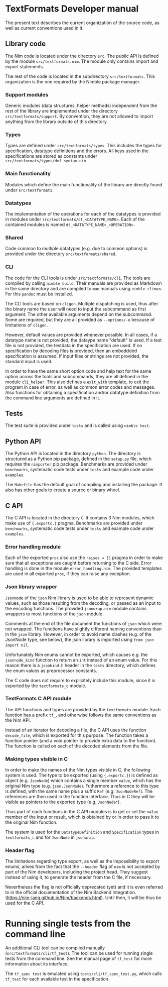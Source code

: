 # TextFormats Developer manual

The present text describes the current organization of the source code,
as well as current conventions used in it.

## Library code

The Nim code is located under the directory `src`. The public API
is defined by the module `src/textformats.nim`. The module only contains
import and export statements.

The rest of the code is located
in the subdirectory `src/textformats`. This organization is the one
required by the Nimble package manager.

### Support modules

Generic modules (data structures, helper methods) independent from
the rest of the library are implemented under the directory
`src/textformats/support`. By convention, they are not allowed
to import anything from the library outside of this directory.

### Types

Types are defined under `src/textformats/types`. This includes
the types for specification, datatype definitions and the errors.
All keys used in the specifications are stored as constants
under `src/textformats/types/def_syntax.nim`

### Main functionality

Modules which define the main functionality of the library are directly
found under `src/textformats`.

### Datatypes

The implementation of the operations for each of the datatypes
is provided in modules under `src/textformats/dt_<DATATYPE_NAME>`.
Each of the contained modules is named `dt_<DATATYPE_NAME>_<OPERATION>`.

### Shared

Code common to multiple datatypes (e.g. due to common options)
is provided under the directory `src/textformats/shared`.

### CLI

The code for the CLI tools is under `src/textformats/cli`. The tools
are compiled by calling `nimble build`. Their manuals
are provided as Markdown in the same directory and are compiled to
`man` manuals using `nimble climan`. For this `pandoc` must be installed.

The CLI tools are based on `cligen`. Multiple dispatching is used, thus
after the binary name the user will need to input the subcommand as first
argument. The other available arguments depend on the subcommand. Some
are required, but they are all provided as `--options/-o` because of
limitations of `cligen`.

However, default values are provided whenever possible.
In all cases, if a datatype name is not provided, the dataype name
"default" is used. If a test file is not provided, the testdata in the
specification are used. If no specification by decoding files
is provided, then an embeddded specification is assumed. If input
files or strings are not provided, the standard input is used.

In order to have the same short option code and help text for the same option
across the tools and subcommands, they are all defined in the module
`cli_helper`. This also defines a `exit_with` template, to exit
the program in case of error, as well as common error codes and messages.
Also functions for obtaining a specification and/or datatype definition
from the command line arguments are defined in it.

## Tests

The test suite is provided under `tests` and is called using `nimble test`.

## Python API

The Python API is located in the directory `python`. The directory is structured
as a Python pip package, defined in the `setup.py` file, which requires
the `nimporter` pip package.
Benchmarks are provided under `benchmarks`, systematic code tests under
`tests` and example code under `examples`.

The `Makefile` has the default goal of compiling and installing the package.
It also has other goals to create a source or binary wheel.

## C API

The C API is located in the directory `C`.
It contains 3 Nim modules, which make use of `{.exportc.}` pragma.
Benchmarks are provided under `benchmarks`, systematic code tests under
`tests` and example code under `examples`.

### Error handling module

Each of the exported `proc` also use the `raises = []` pragma in order
to make sure that all exceptions are caught before returning to the C side.
Error handling is done in the module `error_handling.nim`. The provided
templates are used in all exported `proc`, if they can raise any exception.

### Json library wrapper

`JsonNode` of the `json` Nim library is used to be able to represent dynamic
values, such as those resulting from the decoding, or passed as an input to the
encoding functions.  The provided `jsonwrap.nim` module contains wrappers to
most functions of the `json` module.

Comments at the end of the file document the functions of `json` which
were not wrapped. The functions have slightly different naming conventions than
in the `json` library. However, in order to avoid name clashes (e.g. of the
JsonNode type, see below), the json library is imported using
`from json import nil`.

Unfortunately Nim enums cannot be exported, which causes e.g. the
`jsonnode_kind` function to return an `int` instead of an enum value.
For this reason there is a `jsonkind.h` header in the `tests` directory,
which defines the enum values as preprocessor constants.

The C code does not require to explicitely include this module, since
it is exported by the `textformats_c` module.

### TextFormats C API module

The API functions and types are provided by the `textformats` module.
Each function has a prefix `tf_`, and otherwise follows the same conventions
as the Nim API.

Instead of an iterator for decoding a file, the C API uses the
function `decode_file`, which is exported for this purpose.
The function takes a function pointer (and a void pointer to provide extra data
to the function). The function is called on each of the decoded elements
from the file.

### Making types visible in C

In order to make the names of the Nim types visible in C,
the following system is used. The type to be exported (using `{.exportc.}`)
is defined as object (e.g. `JsonNode`) which contains a single member
`value`, which has the original Nim type (e.g. `json.JsonNode`).
Futhermore a reference to this type is defined, with the same name plus a
 suffix `Ref` (e.g. `JsonNodeRef`). The references are then used
in the function interface. Thus in C they will be visible as pointers
to the exported type (e.g. `JsonNode*`).

Thus part of each functions in the C API modules is to get or set the `value`
member of the input or result, which is obtained by or in order to pass it to
the original Nim function.

The system is used for the `DatatypeDefinition` and `Specification` types
in `textformats_c` and for `JsonNode` in `jsonwrap`.

### Header flag

The limitations regarding type export, as well as the impossibility to export
enums, arises from the fact that the `--header` flag of `nim` is not
accepted by part of the Nim developers, including the project head. They
suggest instead of using it, to generate the header from the C file, if
necessary.

Nevertheless the flag is not officially deprecated (yet) and it is
even referred to in the official documentation of the Nim Backend Integration.
(https://nim-lang.github.io/Nim/backends.html).
Until then, it will be thus be used for the C API.

# Running single tests from the command line

An additional CLI tool can be compiled manually (`src/textformats/cli/tf_test`).
The tool can be used for running single tests from the command line.  See the
manual page of `tf_test` for more information about its interface.

The `tf_spec test` is emulated using `tests/cli/tf_spec_test.py`, which calls
`tf_test` for each available test in the specification.

